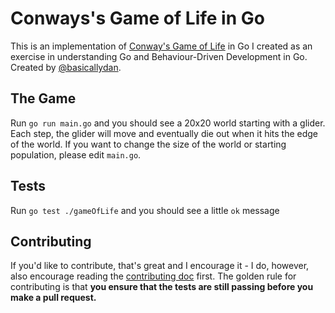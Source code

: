 # Conways's Game of Life in Go

This is an implementation of [Conway's Game of Life](http://en.wikipedia.org/wiki/Conway's_Game_of_Life) in Go I created as an exercise in understanding Go and Behaviour-Driven Development in Go. Created by [@basicallydan](https://github.com/basicallydan).

## The Game

Run `go run main.go` and you should see a 20x20 world starting with a glider. Each step, the glider will move and eventually die out when it hits the edge of the world. If you want to change the size of the world or starting population, please edit `main.go`.

## Tests

Run `go test ./gameOfLife` and you should see a little `ok` message

## Contributing

If you'd like to contribute, that's great and I encourage it - I do, however, also encourage reading the [contributing doc](https://github.com/conwaysgame/go/blob/master/contributing.md) first. The golden rule for contributing is that **you ensure that the tests are still passing before you make a pull request.**